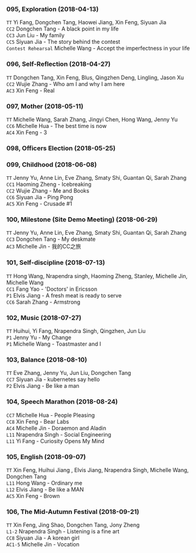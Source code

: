 ### 095, Exploration (2018-04-13)
`TT` Yi Fang, Dongchen Tang, Haowei Jiang, Xin Feng, Siyuan Jia   
`CC2` Dongchen Tang - A black point in my life   
`CC3` Jun Liu - My family   
`CC5` Siyuan Jia - The story behind the contest   
`Contest Rehearsal` Michelle Wang - Accept the imperfectness in your life   

### 096, Self-Reflection (2018-04-27)
`TT`  Dongchen Tang, Xin Feng, Blus, Qingzhen Deng, Lingling, Jason Xu  
`CC2` Wujie Zhang - Who am I and why I am here   
`AC3` Xin Feng - Real  

### 097, Mother (2018-05-11)
`TT`  Michelle Wang, Sarah Zhang, Jingyi Chen, Hong Wang, Jenny Yu   
`CC6` Michelle Hua - The best time is now   
`AC4` Xin Feng - 3   

### 098, Officers Election (2018-05-25)

### 099, Childhood (2018-06-08)
`TT`  Jenny Yu, Anne Lin, Eve Zhang, Smaty Shi, Guantan Qi, Sarah Zhang    
`CC1` Haoming Zheng - Icebreaking   
`CC2` Wujie Zhang - Me and Books   
`CC6` Siyuan Jia - Ping Pong   
`AC5` Xin Feng - Crusade #1   

### 100, Milestone (Site Demo Meeting) (2018-06-29)
`TT`  Jenny Yu, Anne Lin, Eve Zhang, Smaty Shi, Guantan Qi, Sarah Zhang    
`CC3` Dongchen Tang - My deskmate   
`AC3` Michelle Jin - 我的CC之旅   

### 101, Self-discipline (2018-07-13)
`TT`  Hong Wang, Nrapendra singh, Haoming Zheng, Stanley, Michelle Jin, Michelle Wang    
`CC1` Fang Yao -  'Doctors' in Ericsson  
`P1` Elvis Jiang - A fresh meat is ready to serve   
`CC6` Sarah Zhang - Armstrong

### 102, Music (2018-07-27)
`TT`  Huihui, Yi Fang, Nrapendra Singh, Qingzhen, Jun Liu    
`P1` Jenny Yu -  My Change   
`P1` Michelle Wang - Toastmaster and I

### 103, Balance (2018-08-10)
`TT`  Eve Zhang, Jenny Yu, Jun Liu, Dongchen Tang  
`CC7` Siyuan Jia -  kubernetes say hello  
`P2` Elvis Jiang - Be like a man

### 104, Speech Marathon (2018-08-24)
`CC7` Michelle Hua - People Pleasing   
`CC8` Xin Feng - Bear Labs   
`AC4` Michelle Jin - Doraemon and Aladin   
`L11` Nrapendra Singh - Social Engineering   
`L11` Yi Fang - Curiosity Opens My Mind    

### 105, English (2018-09-07)
`TT` Xin Feng, Huihui Jiang , Elvis Jiang, Nrapendra Singh, Michelle Wang, Dongchen Tang  
`L11` Hong Wang - Ordinary me    
`L12` Elvis Jiang - Be like a MAN   
`AC5` Xin Feng - Brown   

### 106, The Mid-Autumn Festival (2018-09-21)  
`TT`  Xin Feng, Jing Shao, Dongchen Tang, Jony Zheng  
`L1-2` Nrapendra Singh - Listening is a fine art   
`CC8`  Siyuan Jia - A korean girl  
`AC1-5`  Michelle Jin - Vocation  

